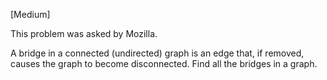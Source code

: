 [Medium]

This problem was asked by Mozilla.

A bridge in a connected (undirected) graph is an edge that, if removed, causes the graph to become disconnected.
Find all the bridges in a graph.